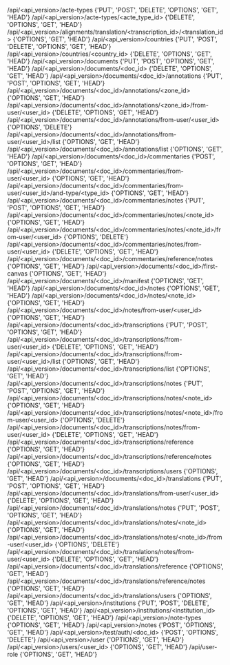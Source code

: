 /api/<api_version>/acte-types {'PUT', 'POST', 'DELETE', 'OPTIONS', 'GET', 'HEAD'}
/api/<api_version>/acte-types/<acte_type_id> {'DELETE', 'OPTIONS', 'GET', 'HEAD'}
/api/<api_version>/alignments/translation/<transcription_id>/<translation_id> {'OPTIONS', 'GET', 'HEAD'}
/api/<api_version>/countries {'PUT', 'POST', 'DELETE', 'OPTIONS', 'GET', 'HEAD'}
/api/<api_version>/countries/<country_id> {'DELETE', 'OPTIONS', 'GET', 'HEAD'}
/api/<api_version>/documents {'PUT', 'POST', 'OPTIONS', 'GET', 'HEAD'}
/api/<api_version>/documents/<doc_id> {'DELETE', 'OPTIONS', 'GET', 'HEAD'}
/api/<api_version>/documents/<doc_id>/annotations {'PUT', 'POST', 'OPTIONS', 'GET', 'HEAD'}
/api/<api_version>/documents/<doc_id>/annotations/<zone_id> {'OPTIONS', 'GET', 'HEAD'}
/api/<api_version>/documents/<doc_id>/annotations/<zone_id>/from-user/<user_id> {'DELETE', 'OPTIONS', 'GET', 'HEAD'}
/api/<api_version>/documents/<doc_id>/annotations/from-user/<user_id> {'OPTIONS', 'DELETE'}
/api/<api_version>/documents/<doc_id>/annotations/from-user/<user_id>/list {'OPTIONS', 'GET', 'HEAD'}
/api/<api_version>/documents/<doc_id>/annotations/list {'OPTIONS', 'GET', 'HEAD'}
/api/<api_version>/documents/<doc_id>/commentaries {'POST', 'OPTIONS', 'GET', 'HEAD'}
/api/<api_version>/documents/<doc_id>/commentaries/from-user/<user_id> {'OPTIONS', 'GET', 'HEAD'}
/api/<api_version>/documents/<doc_id>/commentaries/from-user/<user_id>/and-type/<type_id> {'OPTIONS', 'GET', 'HEAD'}
/api/<api_version>/documents/<doc_id>/commentaries/notes {'PUT', 'POST', 'OPTIONS', 'GET', 'HEAD'}
/api/<api_version>/documents/<doc_id>/commentaries/notes/<note_id> {'OPTIONS', 'GET', 'HEAD'}
/api/<api_version>/documents/<doc_id>/commentaries/notes/<note_id>/from-user/<user_id> {'OPTIONS', 'DELETE'}
/api/<api_version>/documents/<doc_id>/commentaries/notes/from-user/<user_id> {'DELETE', 'OPTIONS', 'GET', 'HEAD'}
/api/<api_version>/documents/<doc_id>/commentaries/reference/notes {'OPTIONS', 'GET', 'HEAD'}
/api/<api_version>/documents/<doc_id>/first-canvas {'OPTIONS', 'GET', 'HEAD'}
/api/<api_version>/documents/<doc_id>/manifest {'OPTIONS', 'GET', 'HEAD'}
/api/<api_version>/documents/<doc_id>/notes {'OPTIONS', 'GET', 'HEAD'}
/api/<api_version>/documents/<doc_id>/notes/<note_id> {'OPTIONS', 'GET', 'HEAD'}
/api/<api_version>/documents/<doc_id>/notes/from-user/<user_id> {'OPTIONS', 'GET', 'HEAD'}
/api/<api_version>/documents/<doc_id>/transcriptions {'PUT', 'POST', 'OPTIONS', 'GET', 'HEAD'}
/api/<api_version>/documents/<doc_id>/transcriptions/from-user/<user_id> {'DELETE', 'OPTIONS', 'GET', 'HEAD'}
/api/<api_version>/documents/<doc_id>/transcriptions/from-user/<user_id>/list {'OPTIONS', 'GET', 'HEAD'}
/api/<api_version>/documents/<doc_id>/transcriptions/list {'OPTIONS', 'GET', 'HEAD'}
/api/<api_version>/documents/<doc_id>/transcriptions/notes {'PUT', 'POST', 'OPTIONS', 'GET', 'HEAD'}
/api/<api_version>/documents/<doc_id>/transcriptions/notes/<note_id> {'OPTIONS', 'GET', 'HEAD'}
/api/<api_version>/documents/<doc_id>/transcriptions/notes/<note_id>/from-user/<user_id> {'OPTIONS', 'DELETE'}
/api/<api_version>/documents/<doc_id>/transcriptions/notes/from-user/<user_id> {'DELETE', 'OPTIONS', 'GET', 'HEAD'}
/api/<api_version>/documents/<doc_id>/transcriptions/reference {'OPTIONS', 'GET', 'HEAD'}
/api/<api_version>/documents/<doc_id>/transcriptions/reference/notes {'OPTIONS', 'GET', 'HEAD'}
/api/<api_version>/documents/<doc_id>/transcriptions/users {'OPTIONS', 'GET', 'HEAD'}
/api/<api_version>/documents/<doc_id>/translations {'PUT', 'POST', 'OPTIONS', 'GET', 'HEAD'}
/api/<api_version>/documents/<doc_id>/translations/from-user/<user_id> {'DELETE', 'OPTIONS', 'GET', 'HEAD'}
/api/<api_version>/documents/<doc_id>/translations/notes {'PUT', 'POST', 'OPTIONS', 'GET', 'HEAD'}
/api/<api_version>/documents/<doc_id>/translations/notes/<note_id> {'OPTIONS', 'GET', 'HEAD'}
/api/<api_version>/documents/<doc_id>/translations/notes/<note_id>/from-user/<user_id> {'OPTIONS', 'DELETE'}
/api/<api_version>/documents/<doc_id>/translations/notes/from-user/<user_id> {'DELETE', 'OPTIONS', 'GET', 'HEAD'}
/api/<api_version>/documents/<doc_id>/translations/reference {'OPTIONS', 'GET', 'HEAD'}
/api/<api_version>/documents/<doc_id>/translations/reference/notes {'OPTIONS', 'GET', 'HEAD'}
/api/<api_version>/documents/<doc_id>/translations/users {'OPTIONS', 'GET', 'HEAD'}
/api/<api_version>/institutions {'PUT', 'POST', 'DELETE', 'OPTIONS', 'GET', 'HEAD'}
/api/<api_version>/institutions/<institution_id> {'DELETE', 'OPTIONS', 'GET', 'HEAD'}
/api/<api_version>/note-types {'OPTIONS', 'GET', 'HEAD'}
/api/<api_version>/notes {'POST', 'OPTIONS', 'GET', 'HEAD'}
/api/<api_version>/test/auth/<doc_id> {'POST', 'OPTIONS', 'DELETE'}
/api/<api_version>/user {'OPTIONS', 'GET', 'HEAD'}
/api/<api_version>/users/<user_id> {'OPTIONS', 'GET', 'HEAD'}
/api/user-role {'OPTIONS', 'GET', 'HEAD'}

